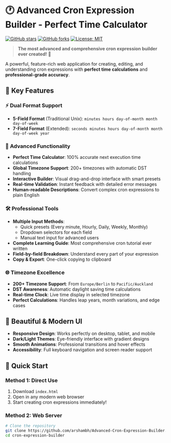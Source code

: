 # 🕐 Advanced Cron Expression Builder - Perfect Time Calculator

[![GitHub stars](https://img.shields.io/github/stars/yourusername/cron-expression-builder?style=social)](https://github.com/yourusername/cron-expression-builder)
[![GitHub forks](https://img.shields.io/github/forks/yourusername/cron-expression-builder?style=social)](https://github.com/yourusername/cron-expression-builder)
[![License: MIT](https://img.shields.io/badge/License-MIT-yellow.svg)](https://opensource.org/licenses/MIT)

> **The most advanced and comprehensive cron expression builder ever created!** 🚀

A powerful, feature-rich web application for creating, editing, and understanding cron expressions with **perfect time calculations** and **professional-grade accuracy**.

## 🌟 Key Features

### ⚡ **Dual Format Support**
- **5-Field Format** (Traditional Unix): `minutes hours day-of-month month day-of-week`
- **7-Field Format** (Extended): `seconds minutes hours day-of-month month day-of-week year`

### 🎯 **Advanced Functionality**
- **Perfect Time Calculator**: 100% accurate next execution time calculations
- **Global Timezone Support**: 200+ timezones with automatic DST handling
- **Interactive Builder**: Visual drag-and-drop interface with smart presets
- **Real-time Validation**: Instant feedback with detailed error messages
- **Human-readable Descriptions**: Convert complex cron expressions to plain English

### 🛠️ **Professional Tools**
- **Multiple Input Methods**: 
  - Quick presets (Every minute, Hourly, Daily, Weekly, Monthly)
  - Dropdown selectors for each field
  - Manual text input for advanced users
- **Complete Learning Guide**: Most comprehensive cron tutorial ever written
- **Field-by-field Breakdown**: Understand every part of your expression
- **Copy & Export**: One-click copying to clipboard

### 🌐 **Timezone Excellence**
- **200+ Timezone Support**: From `Europe/Berlin` to `Pacific/Auckland`
- **DST Awareness**: Automatic daylight saving time calculations
- **Real-time Clock**: Live time display in selected timezone
- **Perfect Calculations**: Handles leap years, month variations, and edge cases

## 🎨 **Beautiful & Modern UI**

- **Responsive Design**: Works perfectly on desktop, tablet, and mobile
- **Dark/Light Themes**: Eye-friendly interface with gradient designs
- **Smooth Animations**: Professional transitions and hover effects
- **Accessibility**: Full keyboard navigation and screen reader support

## 🚀 **Quick Start**

### Method 1: Direct Use
1. Download `index.html`
2. Open in any modern web browser
3. Start creating cron expressions immediately!

### Method 2: Web Server
```bash
# Clone the repository
git clone https://github.com/arshambh/Advanced-Cron-Expression-Builder.git
cd cron-expression-builder
